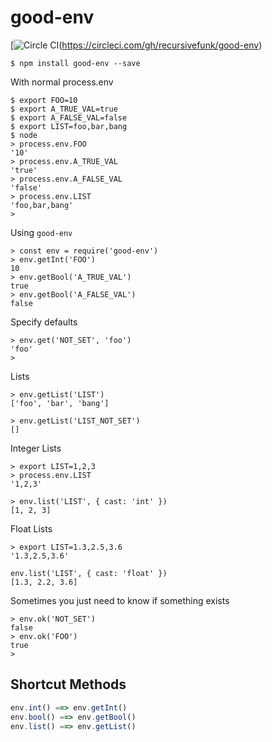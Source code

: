 
# good-env

[![Circle CI](https://circleci.com/gh/recursivefunk/good-env.png?circle-token=b1d0d5b046161f60cc5816afb82b741db7163344)(https://circleci.com/gh/recursivefunk/good-env)

```
$ npm install good-env --save
```

With normal process.env

```
$ export FOO=10
$ export A_TRUE_VAL=true
$ export A_FALSE_VAL=false
$ export LIST=foo,bar,bang
$ node
> process.env.FOO
'10'
> process.env.A_TRUE_VAL
'true'
> process.env.A_FALSE_VAL
'false'
> process.env.LIST
'foo,bar,bang'
>
```

Using `good-env`
```
> const env = require('good-env')
> env.getInt('FOO')
10
> env.getBool('A_TRUE_VAL')
true
> env.getBool('A_FALSE_VAL')
false
```

Specify defaults
```
> env.get('NOT_SET', 'foo')
'foo'
>
```

Lists
```
> env.getList('LIST')
['foo', 'bar', 'bang']

> env.getList('LIST_NOT_SET')
[]
```

Integer Lists
```
> export LIST=1,2,3
> process.env.LIST
'1,2,3'

> env.list('LIST', { cast: 'int' })
[1, 2, 3]
```

Float Lists
```
> export LIST=1.3,2.5,3.6
'1.3,2.5,3.6'

env.list('LIST', { cast: 'float' })
[1.3, 2.2, 3.6]
```

Sometimes you just need to know if something exists
```
> env.ok('NOT_SET')
false
> env.ok('FOO')
true
>
```

## Shortcut Methods

```javascript
env.int() ==> env.getInt()
env.bool() ==> env.getBool()
env.list() ==> env.getList()
```
